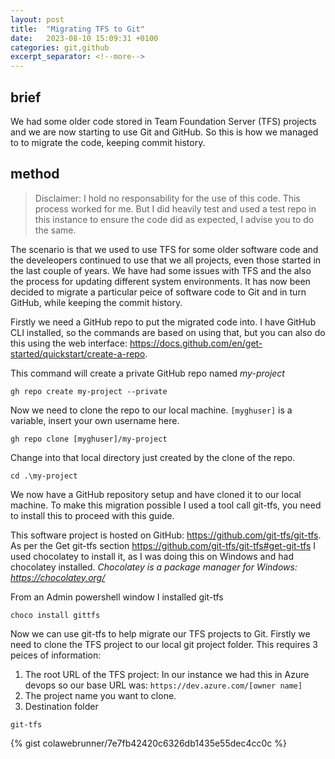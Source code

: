 ```yaml
---
layout: post
title:  "Migrating TFS to Git"
date:   2023-08-10 15:09:31 +0100
categories: git,github
excerpt_separator: <!--more-->
---
```

## brief

We had some older code stored in Team Foundation Server (TFS) projects and we are now starting to use Git and GitHub. So this is how we managed to to migrate the code, keeping commit history.
<!--more-->

## method

> Disclaimer: I hold no responsability for the use of this code. This process worked for me. But I did heavily test and used a test repo in this instance to ensure the code did as expected, I advise you to do the same.

The scenario is that we used to use TFS for some older software code and the develeopers continued to use that we all projects, even those started in the last couple of years. We have had some issues with TFS and the also the process for updating different system environments. It has now been decided to migrate a particular peice of software code to Git and in turn GitHub, while keeping the commit history.

Firstly we need a GitHub repo to put the migrated code into. I have GitHub CLI installed, so the commands are based on using that, but you can also do this using the web interface: <https://docs.github.com/en/get-started/quickstart/create-a-repo>.

This command will create a private GitHub repo named *my-project*

`gh repo create my-project --private`

Now we need to clone the repo to our local machine. `[myghuser]` is a variable, insert your own username here.

`gh repo clone [myghuser]/my-project`

Change into that local directory just created by the clone of the repo.

`cd .\my-project`

We now have a GitHub repository setup and have cloned it to our local machine. To make this migration possible I used a tool call git-tfs, you need to install this to proceed with this guide.

This software project is hosted on GitHub: <https://github.com/git-tfs/git-tfs>. As per the Get git-tfs section <https://github.com/git-tfs/git-tfs#get-git-tfs> I used chocolatey to install it, as I was doing this on Windows and had chocolatey installed. *Chocolatey is a package manager for Windows: <https://chocolatey.org/>*

From an Admin powershell window I installed git-tfs

`choco install gittfs`

Now we can use git-tfs to help migrate our TFS projects to Git. Firstly we need to clone the TFS project to our local git project folder. This requires 3 peices of information:

1. The root URL of the TFS project: In our instance we had this in Azure devops so our base URL was: `https://dev.azure.com/[owner name]`
2. The project name you want to clone.
3. Destination folder

`git-tfs `

{% gist colawebrunner/7e7fb42420c6326db1435e55dec4cc0c %}